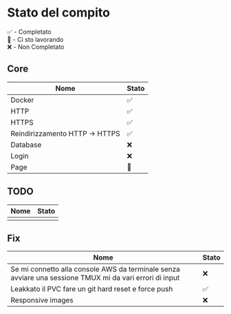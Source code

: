 # Stato del compito

✅ - Completato <br>
🚧 - Ci sto lavorando <br>
❌ - Non Completato <br>

## Core

| Nome                           | Stato |
| ------------------------------ | ----- |
| Docker                         | ✅    |
| HTTP                           | ✅    |
| HTTPS                          | ✅    |
| Reindirizzamento HTTP -> HTTPS | ✅    |
| Database                       | ❌    |
| Login                          | ❌    |
| Page                           | 🚧    |

## TODO

| Nome | Stato |
| ---- | ----- |
|      |       |

## Fix

| Nome                                                                                                    | Stato |
| ------------------------------------------------------------------------------------------------------- | ----- |
| Se mi connetto alla console AWS da terminale senza avviare una sessione TMUX mi da vari errori di input | ❌    |
| Leakkato il PVC fare un git hard reset e force push                                                     | ✅    |
| Responsive images                                                                                       | ❌    |
